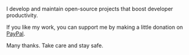 I develop and maintain open-source projects that boost developer productivity.

If you like my work, you can support me by making a little donation on [PayPal](https://www.paypal.com/paypalme/junegunn).

Many thanks. Take care and stay safe. 
